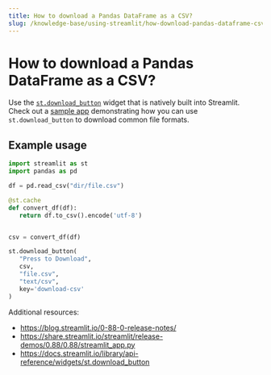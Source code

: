```yaml
---
title: How to download a Pandas DataFrame as a CSV?
slug: /knowledge-base/using-streamlit/how-download-pandas-dataframe-csv
---
```


# How to download a Pandas DataFrame as a CSV?

Use the [`st.download_button`](/library/api-reference/widgets/st.download_button) widget that is natively built into Streamlit. Check out a [sample app](https://share.streamlit.io/streamlit/release-demos/0.88/0.88/streamlit_app.py) demonstrating how you can use `st.download_button` to download common file formats.

## Example usage

```python
import streamlit as st
import pandas as pd

df = pd.read_csv("dir/file.csv")

@st.cache
def convert_df(df):
   return df.to_csv().encode('utf-8')


csv = convert_df(df)

st.download_button(
   "Press to Download",
   csv,
   "file.csv",
   "text/csv",
   key='download-csv'
)
```

Additional resources:

- https://blog.streamlit.io/0-88-0-release-notes/
- https://share.streamlit.io/streamlit/release-demos/0.88/0.88/streamlit_app.py
- https://docs.streamlit.io/library/api-reference/widgets/st.download_button
